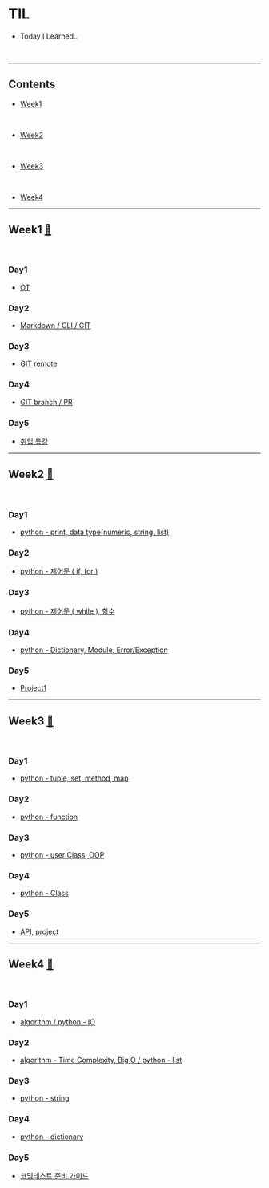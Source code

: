 # TIL
- Today I Learned..

<br>

-----

## Contents
- [Week1](#week1-🔼)
<br>

- [Week2](#week2-🔼)
<br>

- [Week3](#week3-🔼)
<br>

- [Week4](#week4-🔼)



-----


## Week1 [:arrow_up_small:](#til)
<br>

### Day1
-   [OT](kdt2_TIL/week01/day1/week01-1.md/#week01-1)

### Day2
-   [Markdown / CLI / GIT](kdt2_TIL/week01/day2/week01-2.md/#week01-2)

### Day3
-   [GIT remote](kdt2_TIL/week01/day3/week01-3.md/#week01-3)

### Day4
-   [GIT branch / PR](kdt2_TIL/week01/day4/week01-4.md/#week01-4)

### Day5
-   [취업 특강](kdt2_TIL/week01/day5/week01-5.md/#week01-5)


-----


## Week2 [:arrow_up_small:](#til)
<br>

### Day1
-   [python - print, data type(numeric, string, list)](kdt2_TIL/week02/day1/week02-1.md/#week02-1)

### Day2
-   [python - 제어문 ( if, for )](kdt2_TIL/week02/day2/week02-2.md/#week02-2)

### Day3
-   [python - 제어문 ( while ), 함수](kdt2_TIL/week02/day3/week02-3.md/#week02-3)

### Day4
-   [python - Dictionary, Module, Error/Exception](kdt2_TIL/week02/day4/week02-4.md/#week02-4)

### Day5
-   [Project1](kdt2_TIL/week02/day5/week02-5.md/#week02-5)


-----


## Week3 [:arrow_up_small:](#til)
<br>

### Day1
-   [python - tuple, set, method, map](kdt2_TIL/week03/day1/week03-1.md/#week03-1)

### Day2
-   [python - function](kdt2_TIL/week03/day2/week03-2.md/#week03-2)

### Day3
-   [python - user Class, OOP](kdt2_TIL/week03/day3/week03-3.md/#week03-3)

### Day4
-   [python - Class](kdt2_TIL/week03/day4/week03-4.md/#week03-4)

### Day5
-   [API, project](kdt2_TIL/week03/day5/week03-5.md/#week03-5)


-----


## Week4 [:arrow_up_small:](#til)
<br>

### Day1
-   [algorithm / python - IO](kdt2_TIL/week04/day1/week04-1.md/#week04-1)

### Day2
-   [algorithm - Time Complexity, Big O / python - list](kdt2_TIL/week04/day2/week04-2.md/#week04-2)

### Day3
-   [python - string](kdt2_TIL/week04/day3/week04-3.md/#week04-3)

### Day4
-   [python - dictionary](kdt2_TIL/week04/day4/week04-4.md/#week04-4)

### Day5
-   [코딩테스트 준비 가이드](kdt2_TIL/week04/day5/week04-5.md/#week04-5)
